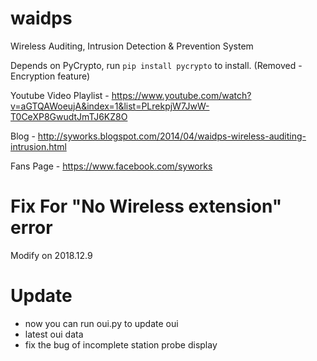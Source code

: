 waidps
======

 Wireless Auditing, Intrusion Detection &amp; Prevention System


 Depends on PyCrypto, run `pip install pycrypto` to install. (Removed - Encryption feature)
 
 
Youtube Video Playlist  - https://www.youtube.com/watch?v=aGTQAWoeujA&index=1&list=PLrekpjW7JwW-T0CeXP8GwudtJmTJ6KZ8O

Blog - http://syworks.blogspot.com/2014/04/waidps-wireless-auditing-intrusion.html

Fans Page - https://www.facebook.com/syworks

Fix For "No Wireless extension" error
======
Modify on 2018.12.9

Update
======
+ now you can run oui.py to update oui
+ latest oui data
+ fix the bug of incomplete station probe display
